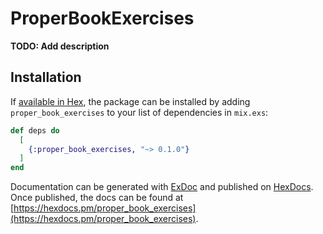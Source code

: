# ProperBookExercises

**TODO: Add description**

## Installation

If [available in Hex](https://hex.pm/docs/publish), the package can be installed
by adding `proper_book_exercises` to your list of dependencies in `mix.exs`:

```elixir
def deps do
  [
    {:proper_book_exercises, "~> 0.1.0"}
  ]
end
```

Documentation can be generated with [ExDoc](https://github.com/elixir-lang/ex_doc)
and published on [HexDocs](https://hexdocs.pm). Once published, the docs can
be found at [https://hexdocs.pm/proper_book_exercises](https://hexdocs.pm/proper_book_exercises).

